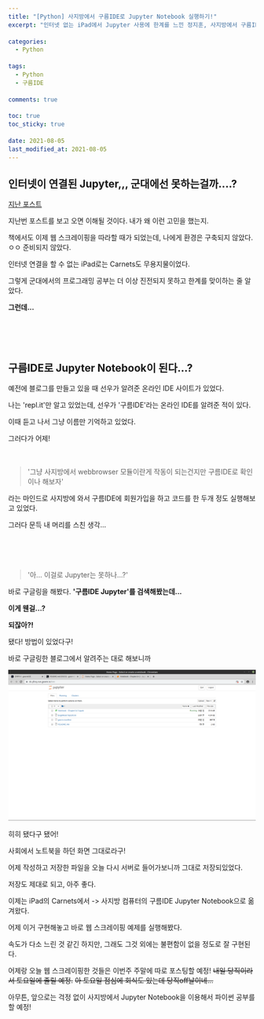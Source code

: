 ```yaml
---
title: "[Python] 사지방에서 구름IDE로 Jupyter Notebook 실행하기!"
excerpt: "인터넷 없는 iPad에서 Jupyter 사용에 한계를 느낀 정지훈, 사지방에서 구름IDE를 이용해 해결책을 찾아냈다!"

categories:
  - Python

tags:
  - Python
  - 구름IDE

comments: true

toc: true
toc_sticky: true

date: 2021-08-05
last_modified_at: 2021-08-05
---
```


## 인터넷이 연결된 Jupyter,,, 군대에선 못하는걸까....?


[지난 포스트](https://jeongxihoon.github.io/chat/chat2/)


지난번 포스트를 보고 오면 이해될 것이다. 내가 왜 이런 고민을 했는지.


책에서도 이제 웹 스크레이핑을 따라할 때가 되었는데, 나에게 환경은 구축되지 않았다. ㅇㅇ 준비되지 않았다.


인터넷 연결을 할 수 없는 iPad로는 Carnets도 무용지물이었다.


그렇게 군대에서의 프로그래밍 공부는 더 이상 진전되지 못하고 한계를 맞이하는 줄 알았다.


**그런데...**


　


　
 
 
## 구름IDE로 Jupyter Notebook이 된다...?
 
 
예전에 블로그를 만들고 있을 때 선우가 알려준 온라인 IDE 사이트가 있었다.
 
 
나는 'repl.it'만 알고 있었는데, 선우가 '구름IDE'라는 온라인 IDE를 알려준 적이 있다.
 
 
이때 듣고 나서 그냥 이름만 기억하고 있었다.
 
 
그러다가 어제!
 
 
 　
  
  
> '그냥 사지방에서 webbrowser 모듈이란게 작동이 되는건지만 구름IDE로 확인이나 해보자'


라는 마인드로 사지방에 와서 구름IDE에 회원가입을 하고 코드를 한 두개 정도 실행해보고 있었다.


그러다 문득 내 머리를 스친 생각...


　


　
 
 
> '아... 이걸로 Jupyter는 못하나...?'


바로 구글링을 해봤다. **'구름IDE Jupyter'를 검색해봤는데...**


**이게 웬걸...?**


**되잖아?!**


됐다! 방법이 있었다구!


바로 구글링한 블로그에서 알려주는 대로 해보니까


![Image Alt 텍스트](/post_images/python-3-img1.png)


히히 됐다구 됐어!


사회에서 노트북을 하던 화면 그대로라구!


어제 작성하고 저장한 파일을 오늘 다시 서버로 들어가보니까 그대로 저장되있었다.


저장도 제대로 되고, 아주 좋다.


이제는 iPad의 Carnets에서 -> 사지방 컴퓨터의 구름IDE Jupyter Notebook으로 옮겨왔다.


어제 이거 구현해놓고 바로 웹 스크레이핑 예제를 실행해봤다.


속도가 다소 느린 것 같긴 하지만, 그래도 그것 외에는 불편함이 없을 정도로 잘 구현된다.


어제랑 오늘 웹 스크레이핑한 것들은 이번주 주말에 따로 포스팅할 예정! ~~내일 당직이라서 토요일에 졸릴 예정.~~ ~~아 토요일 점심에 회식도 있는데 당직off날이네...~~


아무튼, 앞으로는 걱정 없이 사지방에서 Jupyter Notebook을 이용해서 파이썬 공부를 할 예정!
